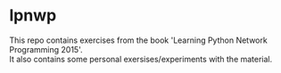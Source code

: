 # lpnwp

This repo contains exercises from the book 'Learning Python Network Programming 2015'.<br />
It also contains some personal exersises/experiments with the material.
